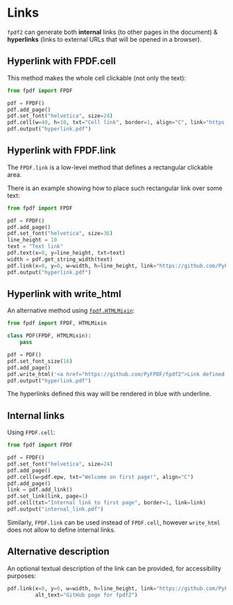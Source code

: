 # Links #

`fpdf2` can generate both **internal** links (to other pages in the document)
& **hyperlinks** (links to external URLs that will be opened in a browser).


## Hyperlink with FPDF.cell ##

This method makes the whole cell clickable (not only the text):

```python
from fpdf import FPDF

pdf = FPDF()
pdf.add_page()
pdf.set_font("helvetica", size=24)
pdf.cell(w=40, h=10, txt="Cell link", border=1, align="C", link="https://github.com/PyFPDF/fpdf2")
pdf.output("hyperlink.pdf")
```


## Hyperlink with FPDF.link ##

The `FPDF.link` is a low-level method that defines a rectangular clickable area.

There is an example showing how to place such rectangular link over some text:

```python
from fpdf import FPDF

pdf = FPDF()
pdf.add_page()
pdf.set_font("helvetica", size=36)
line_height = 10
text = "Text link"
pdf.text(x=0, y=line_height, txt=text)
width = pdf.get_string_width(text)
pdf.link(x=0, y=0, w=width, h=line_height, link="https://github.com/PyFPDF/fpdf2")
pdf.output("hyperlink.pdf")
```


## Hyperlink with write_html ##

An alternative method using [`fpdf.HTMLMixin`](HTML.md):

```python
from fpdf import FPDF, HTMLMixin

class PDF(FPDF, HTMLMixin):
    pass

pdf = PDF()
pdf.set_font_size(16)
pdf.add_page()
pdf.write_html('<a href="https://github.com/PyFPDF/fpdf2">Link defined as HTML</a>')
pdf.output("hyperlink.pdf")
```

The hyperlinks defined this way will be rendered in blue with underline.


## Internal links ##

Using `FPDF.cell`:

```python
from fpdf import FPDF

pdf = FPDF()
pdf.set_font("helvetica", size=24)
pdf.add_page()
pdf.cell(w=pdf.epw, txt="Welcome on first page!", align="C")
pdf.add_page()
link = pdf.add_link()
pdf.set_link(link, page=1)
pdf.cell(txt="Internal link to first page", border=1, link=link)
pdf.output("internal_link.pdf")
```

Similarly, `FPDF.link` can be used instead of `FPDF.cell`,
however `write_html` does not allow to define internal links.


## Alternative description ##

An optional textual description of the link can be provided, for accessibility purposes:

```python
pdf.link(x=0, y=0, w=width, h=line_height, link="https://github.com/PyFPDF/fpdf2",
         alt_text="GitHub page for fpdf2")
```